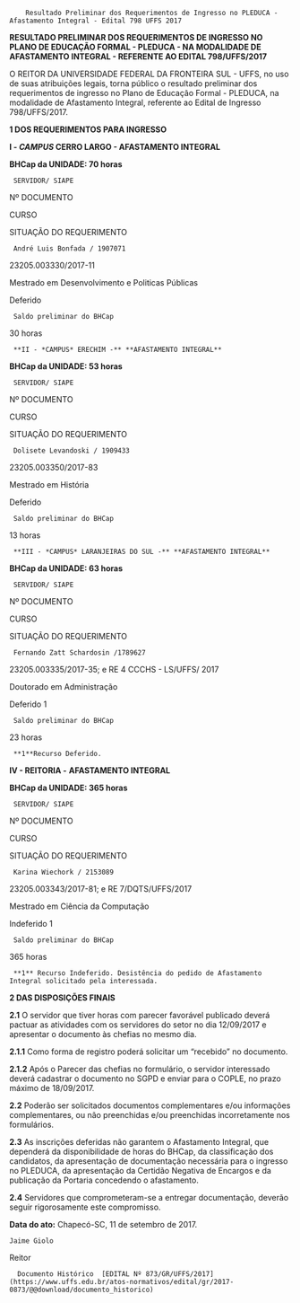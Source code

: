         Resultado Preliminar dos Requerimentos de Ingresso no PLEDUCA - Afastamento Integral - Edital 798 UFFS 2017  

**RESULTADO PRELIMINAR DOS REQUERIMENTOS DE INGRESSO NO PLANO DE EDUCAÇÃO FORMAL - PLEDUCA - NA MODALIDADE DE AFASTAMENTO INTEGRAL - REFERENTE AO EDITAL 798/UFFS/2017**

  

 O REITOR DA UNIVERSIDADE FEDERAL DA FRONTEIRA SUL - UFFS, no uso de suas atribuições legais, torna público o resultado preliminar dos requerimentos de ingresso no Plano de Educação Formal - PLEDUCA, na modalidade de Afastamento Integral, referente ao Edital de Ingresso 798/UFFS/2017.

  

 **1 DOS REQUERIMENTOS PARA INGRESSO**

 **I - *CAMPUS* CERRO LARGO - AFASTAMENTO INTEGRAL**

 **BHCap da UNIDADE: 70 horas**

     SERVIDOR/ SIAPE

   Nº DOCUMENTO

   CURSO

   SITUAÇÃO DO REQUERIMENTO

     André Luis Bonfada / 1907071

   23205.003330/2017-11

   Mestrado em Desenvolvimento e Politicas Públicas

   Deferido

     Saldo preliminar do BHCap

   30 horas

     **II - *CAMPUS* ERECHIM -** **AFASTAMENTO INTEGRAL**

 **BHCap da UNIDADE: 53 horas**

     SERVIDOR/ SIAPE

   Nº DOCUMENTO

   CURSO

   SITUAÇÃO DO REQUERIMENTO

     Dolisete Levandoski / 1909433

   23205.003350/2017-83

   Mestrado em História

   Deferido

     Saldo preliminar do BHCap

   13 horas

     **III - *CAMPUS* LARANJEIRAS DO SUL -** **AFASTAMENTO INTEGRAL**

 **BHCap da UNIDADE: 63 horas**

     SERVIDOR/ SIAPE

   Nº DOCUMENTO

   CURSO

   SITUAÇÃO DO REQUERIMENTO

     Fernando Zatt Schardosin /1789627

   23205.003335/2017-35; e RE 4 CCCHS - LS/UFFS/ 2017

   Doutorado em Administração

   Deferido 1

     Saldo preliminar do BHCap

   23 horas

     **1**Recurso Deferido.

  

 **IV - REITORIA -** **AFASTAMENTO INTEGRAL**

 **BHCap da UNIDADE: 365 horas**

     SERVIDOR/ SIAPE

   Nº DOCUMENTO

   CURSO

   SITUAÇÃO DO REQUERIMENTO

     Karina Wiechork / 2153089

   23205.003343/2017-81; e RE 7/DQTS/UFFS/2017

   Mestrado em Ciência da Computação

   Indeferido 1

     Saldo preliminar do BHCap

   365 horas

     **1** Recurso Indeferido. Desistência do pedido de Afastamento Integral solicitado pela interessada.

  **2 DAS DISPOSIÇÕES FINAIS**

 **2.1** O servidor que tiver horas com parecer favorável publicado deverá pactuar as atividades com os servidores do setor no dia 12/09/2017 e apresentar o documento às chefias no mesmo dia.

 **2.1.1** Como forma de registro poderá solicitar um “recebido” no documento.

 **2.1.2** Após o Parecer das chefias no formulário, o servidor interessado deverá cadastrar o documento no SGPD e enviar para o COPLE, no prazo máximo de 18/09/2017.

 **2.2** Poderão ser solicitados documentos complementares e/ou informações complementares, ou não preenchidas e/ou preenchidas incorretamente nos formulários.

 **2.3** As inscrições deferidas não garantem o Afastamento Integral, que dependerá da disponibilidade de horas do BHCap, da classificação dos candidatos, da apresentação de documentação necessária para o ingresso no PLEDUCA, da apresentação da Certidão Negativa de Encargos e da publicação da Portaria concedendo o afastamento.

 **2.4** Servidores que comprometeram-se a entregar documentação, deverão seguir rigorosamente este compromisso.

   **Data do ato:** Chapecó-SC, 11 de setembro de 2017.   
 

    Jaime Giolo   
 Reitor 

      Documento Histórico  [EDITAL Nº 873/GR/UFFS/2017](https://www.uffs.edu.br/atos-normativos/edital/gr/2017-0873/@@download/documento_historico)     
      